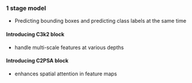 ### 1 stage model 
  -  Predicting bounding boxes and predicting class labels at the same time

#### Introducing C3k2 block
  - handle multi-scale features at various depths

#### Introducing C2PSA block
  - enhances spatial attention in feature maps
